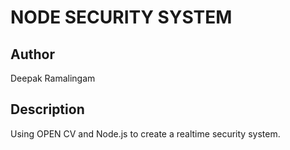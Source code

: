 # NODE SECURITY SYSTEM

## Author
Deepak Ramalingam

## Description
Using OPEN CV and Node.js to create a realtime security 
system.